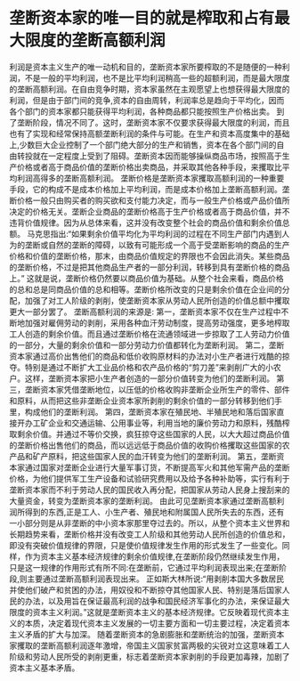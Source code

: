 # 垄断资本家的唯一目的就是榨取和占有最大限度的垄断高额利润

利润是资本主义生产的唯一动机和目的，垄断资本家所要榨取的不是随便的一种利润，不是一般的平均利润，也不是比平均利润稍高一些的超额利润，而是最大限度的垄断高额利润。在自由竞争时期，资本家虽然在主观愿望上也想获得最大限度的利润，但是由于部门间的竞争,资本的自由周转，利润率总是趋向于平均化，因而各个部门的资本家都只能获得平均利润，各种商品都只能按照生产价格出卖。
到了垄断阶段，情况不同了。这时，垄断资本家不仅要求获得最大限度的利润，而且也有了实现和经常保持高额垄断利润的条件与可能。在生产和资本高度集中的基础上,少数巨大企业控制了一个部门绝大部分的生产和销售，资本在各个部门间的自由转投就在一定程度上受到了阻碍。垄断资本因而能够操纵商品市场，按照高于生产价格或者高于商品价值的垄断价格出卖商品，并采取其他各种手段，来攫取比平均利润高得多的垄断高额利润。
垄断价格是垄断资本家攫取高额利润的一种重要手段，它的构成不是成本价格加上平均利润，而是成本价格加上垄断高额利润。垄断价格一般只由购买者的购买欲和支付能力决定，而与一般生产价格或产品价值所决定的价格无关。垄断企业商品的垄断价格高于生产价格或者高于商品价值，并不违背价值规律。因为从总体来看，这并没有改变整个社会的商品价值和剩余价值总额。
马克思指出:“如果剩余价值平均化为平均利润的过程在不同生产部门内遇到人为的垄断或自然的垄断的障碍，以致有可能形成一个高于受垄断影响的商品的生产价格和价值的垄断价格，那末，由商品价值规定的界限也不会因此消失。某些商品的垄断价格，不过是把其他商品生产者的一部分利润，转移到具有垄断价格的商品上。”
这就是说，垄断价格仍然要以商品价值为基础。从整个社会来看，商品价格的总和总是同商品价值的总和相等。垄断价格所改变的只是剩余价值在企业间的分配，加强了对工人阶级的剥削，使垄断资本家从劳动人民所创造的价值总额中攫取更大一部分罢了。
垄断高额利润的来源是:
第一，垄断资本家不仅在生产过程中不断地加强对雇佣劳动的剥削，采用各种血汗劳动制度，提高劳动强度，更多地榨取工人创造的剩余价值。而且通过垄断价格在流通领域进一步掠取了工人劳动力价值的一部分，大量的剩余价值和一部分劳动力价值都转化为垄断利润。
第二，垄断资本家通过高价出售他们的商品和低价收购原材料的办法对小生产者进行戏酷的掠夺。特别是通过不断扩大工业品价格和农产品价格的“剪刀差”来剥削广大的小农户。这样，垄断资本家把小生产者创造的一部分价值转变为他们的垄断利润。
第三，垄断资本家凭借垄断地位，以压低的价格收购非垄断企业所生产的零件、部件和原料，从而把这些非垄断企业资本家所剥削的剩余价值的一部分转移到他们手里，构成他们的垄断利润。
第四，垄断资本家在殖民地、半殖民地和落后国家直接开办工矿企业和交通运输、公用事业等，利用当地的廉价劳动力和原料，残酷榨取剩余价值。并通过不等价交换，疯狂掠夺这些国家的人民，以大大超过商品价值的垄断价格出售他们的商品，而以远远低于商品价值的收购价格攫取这些国家的农产品和矿产原料，把这些国家人民的血汗转变为他们的垄断利润。
第五，垄断资本家通过国家对垄断企业进行大量军事订货，不断提高军火和其他军需产品的垄断价格，为他们提供军工生产设备和试验研究费用以及给予各种补助等，实行有利于垄断资本家而不利于劳动人民的国民收入再分配，把国家从劳动人民身上搜刮来的大量资金，转变为垄断资本家的垄断利润。
由此可见垄断资本家通过垄断高额利润所得到的东西,正是工人、小生产者、殖民地和附属国人民所失去的东西，还有一小部分则是从非垄断的中小资本家那里夺过去的。所以，从整个资本主义世界和长期趋势来看，垄断价格并没有改变工人阶级和其他劳动人民所创造的价值总和，即没有突破价值规律的界限，只是使价值规律发生作用的形式发生了一些变化。同样，作为资本主义基本经济规律的剩余价值规律,在垄断阶段仍然继续发生作用，只是这一规律的作用形式有所不同:在垄断前，它通过平均利润表现出来;在垄断阶段,则主要通过垄断高额利润表现出来。
正如斯大林所说:“用剥削本国大多数居民并使他们破产和贫困的办法，用奴役和不断掠夺其他国家人民、特别是落后国家人民的办法，以及用旨在保证最高利润的战争和国民经济军事化的办法，来保证最大限度的资本主义利润。”这就是垄断资本主义的基本经济规律。它反映着现代资本主义的本质，决定着现代资本主义发展的一切主要方面和一切主要过程，决定着资本主义矛盾的扩大与加深。
随着垄断资本的急剧膨胀和垄断统治的加强，垄断资本家攫取的垄断高额利润逐年激增，帝国主义国家贫富两极的尖锐对立这意味着工人阶级和劳动人民所受的剥削更重，标志着垄断资本家剥削的手段更加毒辣，加剧了资本主义基本矛盾。